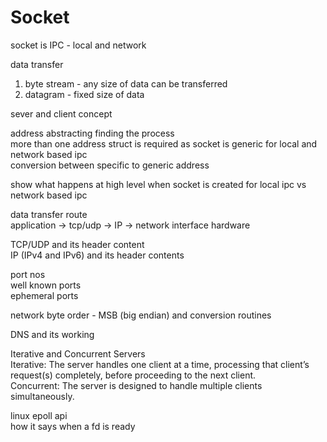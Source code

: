 # Socket

socket is IPC - local and network  

data transfer 
1. byte stream - any size of data can be transferred  
2. datagram - fixed size of data  

sever and client concept  

address abstracting finding the process  
more than one address struct is required as socket is generic for local and network based ipc  
conversion between specific to generic address  

show what happens at high level when socket is created for local ipc vs network based ipc  

data transfer route  
application -> tcp/udp -> IP -> network interface hardware  

TCP/UDP and its header content  
IP (IPv4 and IPv6) and its header contents  

port nos  
well known ports  
ephemeral ports  


network byte order - MSB (big endian)  and conversion routines  

DNS and its working  

Iterative and Concurrent Servers   
Iterative: The server handles one client at a time, processing that client’s
request(s) completely, before proceeding to the next client.  
Concurrent: The server is designed to handle multiple clients simultaneously.  


linux epoll api  
how it says when a fd is ready  


